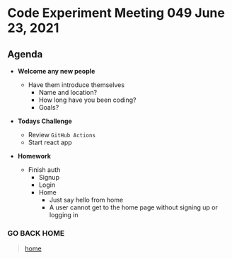 # Code Experiment Meeting 049 June 23, 2021

## Agenda

- **Welcome any new people**

  - Have them introduce themselves
    - Name and location?
    - How long have you been coding?
    - Goals?

- **Todays Challenge**

  - Review `GitHub Actions`
  - Start react app

- **Homework**
  - Finish auth
    - Signup
    - Login
    - Home
      - Just say hello from home
      - A user cannot get to the home page without signing up or logging in

### GO BACK HOME

> [home](../../../readme.md)

